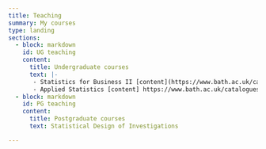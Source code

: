```yaml
---
title: Teaching
summary: My courses
type: landing
sections:
  - block: markdown
    id: UG teaching
    content:
      title: Undergraduate courses
      text: |-
       - Statistics for Business II [content](https://www.bath.ac.uk/catalogues/2023-2024/ma/MA30234.html)
       - Applied Statistics [content] https://www.bath.ac.uk/catalogues/2023-2024/ma/MA30091.html)
  - block: markdown
    id: PG teaching
    content:
      title: Postgraduate courses
      text: Statistical Design of Investigations

---
```

